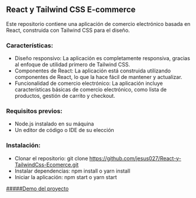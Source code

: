 ## React y Tailwind CSS E-commerce

Este repositorio contiene una aplicación de comercio electrónico basada en React, construida con Tailwind CSS para el diseño.

### Características:

- Diseño responsivo: La aplicación es completamente responsiva, gracias al enfoque de utilidad primero de Tailwind CSS.
- Componentes de React: La aplicación está construida utilizando componentes de React, lo que la hace fácil de mantener y actualizar.
- Funcionalidad de comercio electrónico: La aplicación incluye características básicas de comercio electrónico, como lista de productos, gestión de carrito y checkout.

### Requisitos previos:

- Node.js instalado en su máquina
- Un editor de código o IDE de su elección

### Instalación:

- Clonar el repositorio: git clone https://github.com/jesus027/React-y-TailwindCss-Ecomerce.git
- Instalar dependencias: npm install o yarn install
- Iniciar la aplicación: npm start o yarn start

[#####Demo del proyecto]([https://react-y-tailwind-css-ecomerce.vercel.app])
